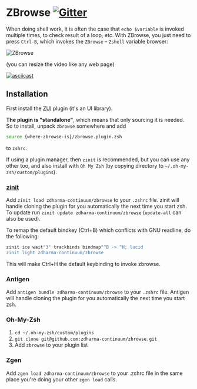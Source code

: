 # ZBrowse [![Gitter][gitter-image]][gitter-link]

When doing shell work, it is often the case that `echo $variable` is invoked multiple times, to
check result of a loop, etc. With ZBrowse, you just need to press `Ctrl-B`, which invokes the
`ZBrowse` – `Zshell` variable browser:

![ZBrowse](https://github.com/zdharma-continuum/zbrowse/blob/master/images/zbrowse.png)

(you can resize the video like any web page)

[![asciicast](https://asciinema.org/a/122018.png)](https://asciinema.org/a/122018)

## Installation

First install the [ZUI](https://github.com/zdharma-continuum/zui) plugin (it's an UI library).

**The plugin is "standalone"**, which means that only sourcing it is needed. So to install, unpack
`zbrowse` somewhere and add

```zsh
source {where-zbrowse-is}/zbrowse.plugin.zsh
```

to `zshrc`.

If using a plugin manager, then `zinit` is recommended, but you can use any other too, and also
install with `Oh My Zsh` (by copying directory to `~/.oh-my-zsh/custom/plugins`).

### [zinit](https://github.com/zdharma-continuum/zinit)

Add `zinit load zdharma-continuum/zbrowse` to your `.zshrc` file. zinit will handle cloning the
plugin for you automatically the next time you start zsh. To update run
`zinit update zdharma-continuum/zbrowse` (`update-all` can also be used).

To remap the default bindkey (Ctrl+B) which conflicts with GNU readline, do the following:
```zsh
zinit ice wait"3" trackbinds bindmap"^B -> ^H; lucid
zinit light zdharma-continuum/zbrowse
```

This will make Ctrl+H the default keybinding to invoke zbrowse.

### Antigen

Add `antigen bundle zdharma-continuum/zbrowse` to your `.zshrc` file. Antigen will handle cloning
the plugin for you automatically the next time you start zsh.

### Oh-My-Zsh

1. `cd ~/.oh-my-zsh/custom/plugins`
1. `git clone git@github.com:zdharma-continuum/zbrowse.git`
1. Add `zbrowse` to your plugin list

### Zgen

Add `zgen load zdharma-continuum/zbrowse` to your .zshrc file in the same place you're doing your
other `zgen load` calls.

[gitter-image]: https://badges.gitter.im/zdharma-continuum/community.svg
[gitter-link]: https://gitter.im/zdharma-continuum/community
